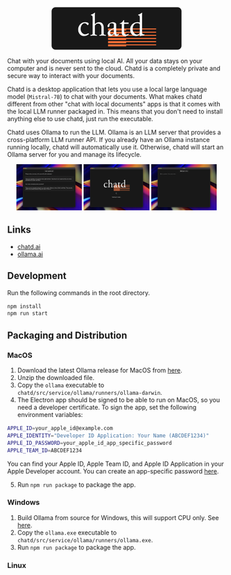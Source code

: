 <div align="center">
    <img src="./screenshots/logo.png" width="300">
</div>

Chat with your documents using local AI. All your data stays on your computer and is never sent to the cloud. Chatd is a completely private and secure way to interact with your documents.

Chatd is a desktop application that lets you use a local large language model (`Mistral-7B`) to chat with your documents. What makes chatd different from other "chat with local documents" apps is that it comes with the local LLM runner packaged in. This means that you don't need to install anything else to use chatd, just run the executable.

Chatd uses Ollama to run the LLM. Ollama is an LLM server that provides a cross-platform LLM runner API. If you already have an Ollama instance running locally, chatd will automatically use it. Otherwise, chatd will start an Ollama server for you and manage its lifecycle.

<div align="center">
    <img src="./screenshots/chat_screen.png" width="30%"></img>
    <img src="./screenshots/welcome_screen.png" width="30%"></img>
    <img src="./screenshots/home_screen.png" width="30%"></img>
</div>

## Links

- [chatd.ai](https://chatd.ai)
- [ollama.ai](https://ollama.ai)

## Development

Run the following commands in the root directory.

```bash
npm install
npm run start
```

## Packaging and Distribution

### MacOS

1. Download the latest Ollama release for MacOS from [here](https://github.com/jmorganca/ollama/releases).
2. Unzip the downloaded file.
3. Copy the `ollama` executable to `chatd/src/service/ollama/runners/ollama-darwin`.
4. The Electron app should be signed to be able to run on MacOS, so you need a developer certificate. To sign the app, set the following environment variables:

```bash
APPLE_ID=your_apple_id@example.com
APPLE_IDENTITY="Developer ID Application: Your Name (ABCDEF1234)"
APPLE_ID_PASSWORD=your_apple_id_app_specific_password
APPLE_TEAM_ID=ABCDEF1234
```

You can find your Apple ID, Apple Team ID, and Apple ID Application in your Apple Developer account. You can create an app-specific password [here](https://appleid.apple.com/account/manage).

5. Run `npm run package` to package the app.

### Windows

1. Build Ollama from source for Windows, this will support CPU only. See [here](https://github.com/jmorganca/ollama).
2. Copy the `ollama.exe` executable to `chatd/src/service/ollama/runners/ollama.exe`.
3. Run `npm run package` to package the app.

### Linux
